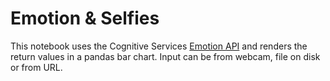 # Emotion & Selfies
This notebook uses the Cognitive Services [Emotion API](https://www.microsoft.com/cognitive-services/en-us/emotion-api) and renders the return values in a pandas bar chart. Input can be from webcam, file on disk or from URL.